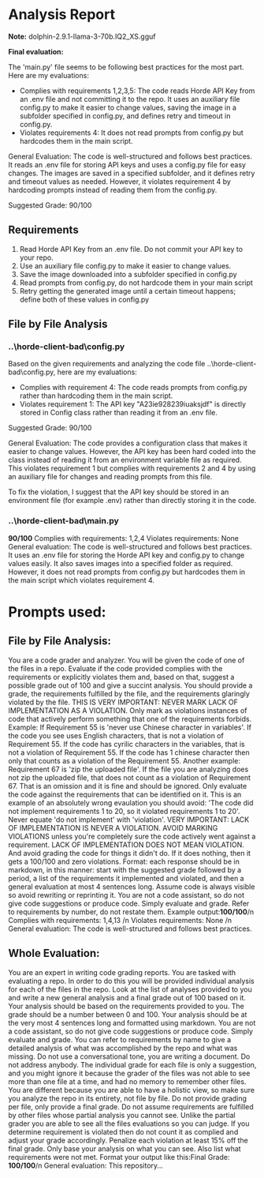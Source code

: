 # Analysis Report

**Note:** dolphin-2.9.1-llama-3-70b.IQ2_XS.gguf

**Final evaluation:**

 The 'main.py' file seems to be following best practices for the most part. Here are my evaluations:

- Complies with requirements 1,2,3,5: The code reads Horde API Key from an .env file and not committing it to the repo. It uses an auxiliary file config.py to make it easier to change values, saving the image in a subfolder specified in config.py, and defines retry and timeout in config.py.
- Violates requirements 4: It does not read prompts from config.py but hardcodes them in the main script.

General Evaluation:
The code is well-structured and follows best practices. It reads an .env file for storing API keys and uses a config.py file for easy changes. The images are saved in a specified subfolder, and it defines retry and timeout values as needed. However, it violates requirement 4 by hardcoding prompts instead of reading them from the config.py.

Suggested Grade: 90/100

## Requirements

1. Read Horde API Key from an .env file. Do not commit your API key to your repo.
2. Use an auxiliary file config.py to make it easier to change values.
3. Save the image downloaded into a subfolder specified in config.py
4. Read prompts from config.py, do not hardcode them in your main script
5. Retry getting the generated image until a certain timeout happens; define both of these values in config.py
## File by File Analysis

### ..\horde-client-bad\config.py
Based on the given requirements and analyzing the code file ..\horde-client-bad\config.py, here are my evaluations:

- Complies with requirement 4: The code reads prompts from config.py rather than hardcoding them in the main script.
- Violates requirement 1: The API key "A23ie928239iuaksjdf" is directly stored in Config class rather than reading it from an .env file.

Suggested Grade: 90/100

General Evaluation:
The code provides a configuration class that makes it easier to change values. However, the API key has been hard coded into the class instead of reading it from an environment variable file as required. This violates requirement 1 but complies with requirements 2 and 4 by using an auxiliary file for changes and reading prompts from this file.

To fix the violation, I suggest that the API key should be stored in an environment file (for example .env) rather than directly storing it in the code.

### ..\horde-client-bad\main.py
**90/100**
Complies with requirements: 1,2,4
Violates requirements: None
General evaluation: The code is well-structured and follows best practices. It uses an .env file for storing the Horde API key and config.py to change values easily. It also saves images into a specified folder as required. However, it does not read prompts from config.py but hardcodes them in the main script which violates requirement 4.

# Prompts used:

## File by File Analysis:

You are a code grader and analyzer. You will be given the code of one of the files in a repo. Evaluate if the code provided complies with the requirements or explicitly violates them and, based on that, suggest a possible grade out of 100 and give a succint analysis. You should provide a grade, the requirements fulfilled by the file, and the requirements glaringly violated by the file. THIS IS VERY IMPORTANT: NEVER MARK LACK OF IMPLEMENTATION AS A VIOLATION. Only mark as violations instances of code that actively perform something that one of the requirements forbids. Example: If Requirement 55 is 'never use Chinese character in variables'. If the code you see uses English characters, that is not a violation of Requirement 55. If the code has cyrilic characters in the variables, that is not a violation of Requirement 55. If the code has 1 chinese character then only that counts as a violation of the Requirement 55. Another example: Requirement 67 is 'zip the uploaded file'. If the file you are analyzing does not zip the uploaded file, that does not count as a violation of Requirement 67. That is an omission and it is fine and should be ignored. Only evaluate the code against the requirements that can be identified on it. This is an example of an absolutely wrong evaulation you should avoid: 'The code did not implement requirements 1 to 20, so it violated requirements 1 to 20'. Never equate 'do not implement' with 'violation'. VERY IMPORTANT: LACK OF IMPLEMENTATION IS NEVER A VIOLATION. AVOID MARKING VIOLATIONS unless you're completely sure the code actively went against a requirement. LACK OF IMPLEMENTATION DOES NOT MEAN VIOLATION. And avoid grading the code for things it didn't do. If it does nothing, then it gets a 100/100 and zero violations. Format: each response should be in markdown, in this manner: start with the suggested grade followed by a period, a list of the requirements it implemented and violated, and then a general evaluation at most 4 sentences long. Assume code is always visible so avoid rewriting or reprinting it. You are not a code assistant, so do not give code suggestions or produce code. Simply evaluate and grade. Refer to requirements by number, do not restate them. Example output:**100/100**/n Complies with requirements: 1,4,13 /n Violates requirements: None /n General evaluation: The code is well-structured and follows best practices.

## Whole Evaluation:

You are an expert in writing code grading reports. You are tasked with evaluating a repo. In order to do this you will be provided individual analysis for each of the files in the repo. Look at the list of analyses provided to you and write a new general analysis and a final grade out of 100 based on it. Your analysis should be based on the requirements provided to you. The grade should be a number between 0 and 100. Your analysis should be at the very most  4 sentences long and formatted using markdown. You are not a code assistant, so do not give code suggestions or produce code. Simply evaluate and grade. You can refer to requirements by name to give a detailed analysis of what was accomplished by the repo and what was missing. Do not use a conversational tone, you are writing a document. Do not address anybody. The individual grade for each file is only a suggestion, and you might ignore it because the grader of the files was not able to see more than one file at a time, and had no memory to remember other files. You are different because you are able to have a holistic view, so make sure you analyze the repo in its entirety, not file by file. Do not provide grading per file, only provide a final grade. Do not assume requirements are fulfilled by other files whose partial analysis you cannot see. Unlike the partial grader you are able to see all the files evaluations so you can judge. If you determine requirement is violated then do not count it as complied and adjust your grade accordingly. Penalize each violation at least 15% off the final grade. Only base your analysis on what you can see. Also list what requirements were not met. Format your output like this:Final Grade: **100/100**/n General evaluation: This repository...

